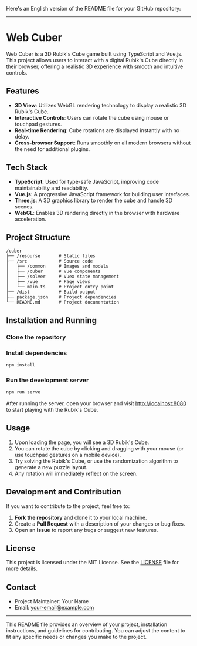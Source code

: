 Here's an English version of the README file for your GitHub repository:

---

# Web Cuber

Web Cuber is a 3D Rubik's Cube game built using TypeScript and Vue.js. This project allows users to interact with a digital Rubik's Cube directly in their browser, offering a realistic 3D experience with smooth and intuitive controls.

## Features

- **3D View**: Utilizes WebGL rendering technology to display a realistic 3D Rubik's Cube.
- **Interactive Controls**: Users can rotate the cube using mouse or touchpad gestures.
- **Real-time Rendering**: Cube rotations are displayed instantly with no delay.
- **Cross-browser Support**: Runs smoothly on all modern browsers without the need for additional plugins.

## Tech Stack

- **TypeScript**: Used for type-safe JavaScript, improving code maintainability and readability.
- **Vue.js**: A progressive JavaScript framework for building user interfaces.
- **Three.js**: A 3D graphics library to render the cube and handle 3D scenes.
- **WebGL**: Enables 3D rendering directly in the browser with hardware acceleration.

## Project Structure

```
/cuber
├── /resourse       # Static files
├── /src            # Source code
│   ├── /common     # Images and models
│   ├── /cuber		# Vue components
│   ├── /solver     # Vuex state management
│   ├── /vue	    # Page views
│   └── main.ts     # Project entry point
├── /dist           # Build output
├── package.json    # Project dependencies
└── README.md       # Project documentation
```

## Installation and Running

### Clone the repository


### Install dependencies

```bash
npm install
```

### Run the development server

```bash
npm run serve
```

After running the server, open your browser and visit [http://localhost:8080](http://localhost:8080) to start playing with the Rubik's Cube.

## Usage

1. Upon loading the page, you will see a 3D Rubik's Cube.
2. You can rotate the cube by clicking and dragging with your mouse (or use touchpad gestures on a mobile device).
3. Try solving the Rubik's Cube, or use the randomization algorithm to generate a new puzzle layout.
4. Any rotation will immediately reflect on the screen.

## Development and Contribution

If you want to contribute to the project, feel free to:

1. **Fork the repository** and clone it to your local machine.
2. Create a **Pull Request** with a description of your changes or bug fixes.
3. Open an **Issue** to report any bugs or suggest new features.

## License

This project is licensed under the MIT License. See the [LICENSE](LICENSE) file for more details.

## Contact

- Project Maintainer: Your Name
- Email: [your-email@example.com](mailto:your-email@example.com)

---

This README file provides an overview of your project, installation instructions, and guidelines for contributing. You can adjust the content to fit any specific needs or changes you make to the project.

